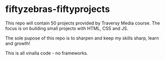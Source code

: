 # fiftyzebras-fiftyprojects
This repo will contain 50 projects provided by Traversy Media course. The focus is on building small projects with HTML, CSS and JS.

The sole pupose of this repo is to sharpen and keep my skills sharp, learn and growth!

This is all vinalla code - no frameworks.


